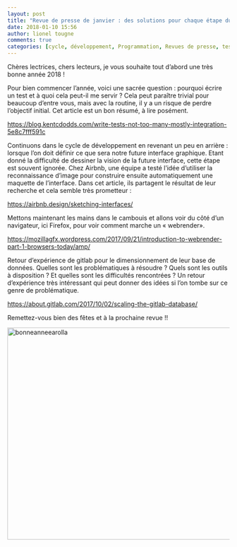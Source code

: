 ```yaml
---
layout: post
title: "Revue de presse de janvier : des solutions pour chaque étape du cycle de développement !"
date: 2018-01-10 15:56
author: lionel tougne
comments: true
categories: [cycle, développement, Programmation, Revues de presse, test]
---
```

Chères lectrices, chers lecteurs, je vous souhaite tout d’abord une très bonne année 2018 !

Pour bien commencer l’année, voici une sacrée question : pourquoi écrire un test et à quoi cela peut-il me servir ? 
Cela peut paraître trivial pour beaucoup d’entre vous, mais avec la routine, il y a un risque de perdre l’objectif initial. 
Cet article est un bon résumé, à lire posément.

<a href="https://blog.kentcdodds.com/write-tests-not-too-many-mostly-integration-5e8c7fff591c" rel="noopener" target="_blank">https://blog.kentcdodds.com/write-tests-not-too-many-mostly-integration-5e8c7fff591c</a>

Continuons dans le cycle de développement en revenant un peu en arrière : lorsque l’on doit définir ce que sera notre future interface graphique. Etant donné la difficulté de dessiner la vision de la future interface, cette étape est souvent ignorée.
Chez Airbnb, une équipe a testé l’idée d’utiliser la reconnaissance d’image pour construire ensuite automatiquement une maquette de l’interface.  Dans cet article, ils partagent le résultat de leur recherche et cela semble très prometteur :

<a href="https://airbnb.design/sketching-interfaces/" rel="noopener" target="_blank">https://airbnb.design/sketching-interfaces/</a>

Mettons maintenant les mains dans le cambouis et allons voir du côté d’un navigateur, ici Firefox, pour voir comment marche un « webrender».

<a href="https://mozillagfx.wordpress.com/2017/09/21/introduction-to-webrender-part-1-browsers-today/amp/" rel="noopener" target="_blank">https://mozillagfx.wordpress.com/2017/09/21/introduction-to-webrender-part-1-browsers-today/amp/</a>

Retour d’expérience de gitlab pour le dimensionnement de leur base de données. 
Quelles sont les problématiques à résoudre ? Quels sont les outils à disposition ? Et quelles sont les difficultés rencontrées ? Un retour d’expérience très intéressant qui peut donner des idées si l’on tombe sur ce genre de problématique.

<a href="https://about.gitlab.com/2017/10/02/scaling-the-gitlab-database/" rel="noopener" target="_blank">https://about.gitlab.com/2017/10/02/scaling-the-gitlab-database/</a>

Remettez-vous bien des fêtes et à la prochaine revue !!

<a href="http://www.arolla.fr/blog/wp-content/uploads/2018/01/bonneannee.jpg"><img src="http://www.arolla.fr/blog/wp-content/uploads/2018/01/bonneannee.jpg" alt="bonneanneearolla" width="640" height="480" class="aligncenter size-full wp-image-4852" /></a>
